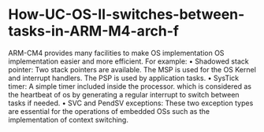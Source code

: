 # How-UC-OS-II-switches-between-tasks-in-ARM-M4-arch-f
ARM-CM4 provides many facilities to make OS implementation OS implementation easier
and more efficient. For example: 
• Shadowed stack pointer: Two stack pointers are available. The MSP is used
for the OS Kernel and interrupt handlers. The PSP is used by application
tasks.
• SysTick timer: A simple timer included inside the processor. which is considered as 
the heartbeat of os by generating a regular interrupt to switch between tasks if needed.
• SVC and PendSV exceptions: These two exception types are essential for the
operations of embedded OSs such as the implementation of context
switching.